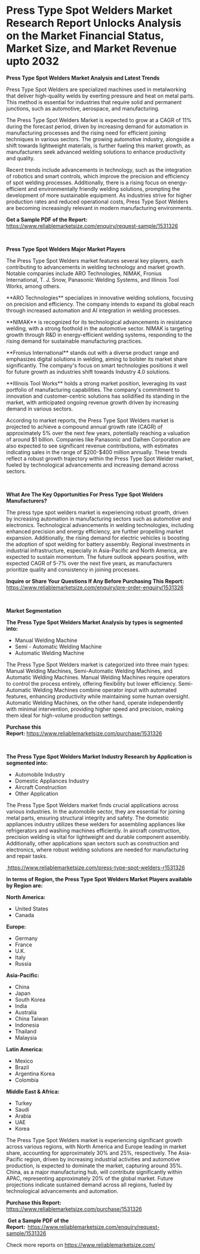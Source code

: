 <p><h1>Press Type Spot Welders Market Research Report Unlocks Analysis on the Market Financial Status, Market Size, and Market Revenue upto 2032</h1></p><p><strong>Press Type Spot Welders Market Analysis and Latest Trends</strong></p>
<p><p>Press Type Spot Welders are specialized machines used in metalworking that deliver high-quality welds by exerting pressure and heat on metal parts. This method is essential for industries that require solid and permanent junctions, such as automotive, aerospace, and manufacturing. </p><p>The Press Type Spot Welders Market is expected to grow at a CAGR of 11% during the forecast period, driven by increasing demand for automation in manufacturing processes and the rising need for efficient joining techniques in various sectors. The growing automotive industry, alongside a shift towards lightweight materials, is further fueling this market growth, as manufacturers seek advanced welding solutions to enhance productivity and quality.</p><p>Recent trends include advancements in technology, such as the integration of robotics and smart controls, which improve the precision and efficiency of spot welding processes. Additionally, there is a rising focus on energy-efficient and environmentally friendly welding solutions, prompting the development of more sustainable equipment. As industries strive for higher production rates and reduced operational costs, Press Type Spot Welders are becoming increasingly relevant in modern manufacturing environments.</p></p>
<p><strong>Get a Sample PDF of the Report:&nbsp;</strong> <a href="https://www.reliablemarketsize.com/enquiry/request-sample/1531326?utm_campaign=2993&utm_medium=2&utm_source=Github&utm_content=ia&utm_term=09042025&utm_id=press-type-spot-welders">https://www.reliablemarketsize.com/enquiry/request-sample/1531326</a></p>
<p>&nbsp;</p>
<p><strong>Press Type Spot Welders Major Market Players</strong></p>
<p><p>The Press Type Spot Welders market features several key players, each contributing to advancements in welding technology and market growth. Notable companies include ARO Technologies, NIMAK, Fronius International, T. J. Snow, Panasonic Welding Systems, and Illinois Tool Works, among others.</p><p>**ARO Technologies** specializes in innovative welding solutions, focusing on precision and efficiency. The company intends to expand its global reach through increased automation and AI integration in welding processes.  </p><p>**NIMAK** is recognized for its technological advancements in resistance welding, with a strong foothold in the automotive sector. NIMAK is targeting growth through R&D in energy-efficient welding systems, responding to the rising demand for sustainable manufacturing practices.</p><p>**Fronius International** stands out with a diverse product range and emphasizes digital solutions in welding, aiming to bolster its market share significantly. The company's focus on smart technologies positions it well for future growth as industries shift towards Industry 4.0 solutions.</p><p>**Illinois Tool Works** holds a strong market position, leveraging its vast portfolio of manufacturing capabilities. The company's commitment to innovation and customer-centric solutions has solidified its standing in the market, with anticipated ongoing revenue growth driven by increasing demand in various sectors.</p><p>According to market reports, the Press Type Spot Welders market is projected to achieve a compound annual growth rate (CAGR) of approximately 5% over the next few years, potentially reaching a valuation of around $1 billion. Companies like Panasonic and Daihen Corporation are also expected to see significant revenue contributions, with estimates indicating sales in the range of $200-$400 million annually. These trends reflect a robust growth trajectory within the Press Type Spot Welder market, fueled by technological advancements and increasing demand across sectors.</p></p>
<p>&nbsp;</p>
<p><strong>What Are The Key Opportunities For Press Type Spot Welders Manufacturers?</strong></p>
<p><p>The press type spot welders market is experiencing robust growth, driven by increasing automation in manufacturing sectors such as automotive and electronics. Technological advancements in welding technologies, including enhanced precision and energy efficiency, are further propelling market expansion. Additionally, the rising demand for electric vehicles is boosting the adoption of spot welding for battery assembly. Regional investments in industrial infrastructure, especially in Asia-Pacific and North America, are expected to sustain momentum. The future outlook appears positive, with expected CAGR of 5-7% over the next five years, as manufacturers prioritize quality and consistency in joining processes.</p></p>
<p><strong>Inquire or Share Your Questions If Any Before Purchasing This Report:</strong> <a href="https://www.reliablemarketsize.com/enquiry/pre-order-enquiry/1531326?utm_campaign=2993&utm_medium=2&utm_source=Github&utm_content=ia&utm_term=09042025&utm_id=press-type-spot-welders">https://www.reliablemarketsize.com/enquiry/pre-order-enquiry/1531326</a></p>
<p>&nbsp;</p>
<p><strong>Market Segmentation</strong></p>
<p><strong>The Press Type Spot Welders Market Analysis by types is segmented into:</strong></p>
<p><ul><li>Manual Welding Machine</li><li>Semi - Automatic Welding Machine</li><li>Automatic Welding Machine</li></ul></p>
<p><p>The Press Type Spot Welders market is categorized into three main types: Manual Welding Machines, Semi-Automatic Welding Machines, and Automatic Welding Machines. Manual Welding Machines require operators to control the process entirely, offering flexibility but lower efficiency. Semi-Automatic Welding Machines combine operator input with automated features, enhancing productivity while maintaining some human oversight. Automatic Welding Machines, on the other hand, operate independently with minimal intervention, providing higher speed and precision, making them ideal for high-volume production settings.</p></p>
<p><strong>Purchase this Report:&nbsp;</strong><a href="https://www.reliablemarketsize.com/purchase/1531326?utm_campaign=2993&utm_medium=2&utm_source=Github&utm_content=ia&utm_term=09042025&utm_id=press-type-spot-welders">https://www.reliablemarketsize.com/purchase/1531326</a></p>
<p>&nbsp;</p>
<p><strong>The Press Type Spot Welders Market Industry Research by Application is segmented into:</strong></p>
<p><ul><li>Automobile Industry</li><li>Domestic Appliances Industry</li><li>Aircraft Construction</li><li>Other Application</li></ul></p>
<p><p>The Press Type Spot Welders market finds crucial applications across various industries. In the automobile sector, they are essential for joining metal parts, ensuring structural integrity and safety. The domestic appliances industry utilizes these welders for assembling appliances like refrigerators and washing machines efficiently. In aircraft construction, precision welding is vital for lightweight and durable component assembly. Additionally, other applications span sectors such as construction and electronics, where robust welding solutions are needed for manufacturing and repair tasks.</p></p>
<p><a href="https://www.reliablemarketsize.com/press-type-spot-welders-r1531326?utm_campaign=2993&utm_medium=2&utm_source=Github&utm_content=ia&utm_term=09042025&utm_id=press-type-spot-welders">&nbsp;https://www.reliablemarketsize.com/press-type-spot-welders-r1531326</a></p>
<p><strong>In terms of Region, the Press Type Spot Welders Market Players available by Region are:</strong></p>
<p>
    <p> <strong> North America: </strong>
        <ul>
            <li>United States</li>
            <li>Canada</li>
        </ul>
        </p> 
    <p> <strong> Europe: </strong>
        <ul>
            <li>Germany</li>
            <li>France</li>
            <li>U.K.</li>
            <li>Italy</li>
            <li>Russia</li>
        </ul>
        </p> 
    <p> <strong> Asia-Pacific: </strong>
        <ul>
            <li>China</li>
            <li>Japan</li>
            <li>South Korea</li>
            <li>India</li>
            <li>Australia</li>
            <li>China Taiwan</li>
            <li>Indonesia</li>
            <li>Thailand</li>
            <li>Malaysia</li>
        </ul>
        </p> 
    <p> <strong> Latin America: </strong>
        <ul>
            <li>Mexico</li>
            <li>Brazil</li>
            <li>Argentina Korea</li>
            <li>Colombia</li>
        </ul>
        </p> 
    <p> <strong> Middle East & Africa: </strong>
        <ul>
            <li>Turkey</li>
            <li>Saudi</li>
            <li>Arabia</li>
            <li>UAE</li>
            <li>Korea</li>
        </ul>
    </p>
    </p>
<p><p>The Press Type Spot Welders market is experiencing significant growth across various regions, with North America and Europe leading in market share, accounting for approximately 30% and 25%, respectively. The Asia-Pacific region, driven by increasing industrial activities and automotive production, is expected to dominate the market, capturing around 35%. China, as a major manufacturing hub, will contribute significantly within APAC, representing approximately 20% of the global market. Future projections indicate sustained demand across all regions, fueled by technological advancements and automation.</p></p>
<p><strong>Purchase this Report: </strong><a href="https://www.reliablemarketsize.com/purchase/1531326?utm_campaign=2993&utm_medium=2&utm_source=Github&utm_content=ia&utm_term=09042025&utm_id=press-type-spot-welders">https://www.reliablemarketsize.com/purchase/1531326</a></p>
<p>&nbsp;<strong>Get a Sample PDF of the Report:&nbsp;&nbsp;</strong><a href="https://www.reliablemarketsize.com/enquiry/request-sample/1531326?utm_campaign=2993&utm_medium=2&utm_source=Github&utm_content=ia&utm_term=09042025&utm_id=press-type-spot-welders">https://www.reliablemarketsize.com/enquiry/request-sample/1531326</a></p>
<p><strong></strong></p>
<p>Check more reports on <a href="https://www.reliablemarketsize.com/?utm_campaign=2993&utm_medium=2&utm_source=Github&utm_content=ia&utm_term=09042025&utm_id=press-type-spot-welders">https://www.reliablemarketsize.com/</a></p>